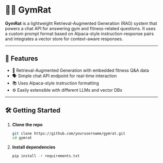 # 🏋️‍♂️ GymRat

**GymRat** is a lightweight Retrieval-Augmented Generation (RAG) system that powers a chat API for answering gym and fitness-related questions. It uses a custom prompt format based on Alpaca-style instruction-response pairs and integrates a vector store for context-aware responses.

---

## 🚀 Features

- 🧠 Retrieval-Augmented Generation with embedded fitness Q&A data  
- 🗣️ Simple chat API endpoint for real-time interaction  
- 📚 Uses Alpaca-style instruction formatting  
- ⚙️ Easily extensible with different LLMs and vector DBs  

---


## 🛠️ Getting Started

1. **Clone the repo**  
   ```bash
   git clone https://github.com/yourusername/gymrat.git
   cd gymrat
   ```

2. **Install dependencies**  
   ```bash
   pip install -r requirements.txt
   ```
